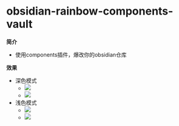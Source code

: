 # obsidian-rainbow-components-vault

**简介**
- 使用components插件，爆改你的obsidian仓库

**效果**
- 深色模式
    - ![](Pasted%20image%2020240723151459.png)
    - ![](Pasted%20image%2020240723145414.png)
- 浅色模式
    - ![](Pasted%20image%2020240723151546.png)
    - ![](Pasted%20image%2020240723145510.png)
